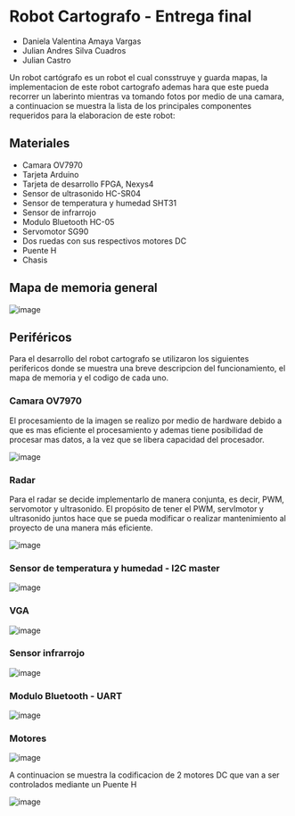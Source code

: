 # Robot Cartografo - Entrega final

- Daniela Valentina Amaya Vargas
- Julian Andres Silva Cuadros
- Julian Castro

Un robot cartógrafo es un robot el cual consstruye y guarda mapas, la implementacion de este robot cartografo ademas hara que este pueda recorrer un laberinto mientras va tomando fotos por medio de una camara, a continuacion se muestra la lista de los principales componentes requeridos para la elaboracion de este robot:

## Materiales
- Camara OV7970
- Tarjeta Arduino 
- Tarjeta de desarrollo FPGA, Nexys4
- Sensor de ultrasonido HC-SR04
- Sensor de temperatura y humedad SHT31
- Sensor de infrarrojo
- Modulo Bluetooth HC-05
- Servomotor SG90
- Dos ruedas con sus respectivos motores DC
- Puente H
- Chasis

## Mapa de memoria general
![image](https://user-images.githubusercontent.com/92388558/152260404-e48b593e-7f58-4ace-8166-2372b95e602d.png)

## Periféricos
Para el desarrollo del robot cartografo se utilizaron los siguientes perifericos donde se muestra una breve descripcion del funcionamiento, el mapa de memoria y el codigo de cada uno.

### Camara OV7970
El procesamiento de la imagen se realizo por medio de hardware debido a que es mas eficiente el procesamiento y ademas tiene posibilidad de procesar mas datos, a la vez que se libera capacidad del procesador.

![image](https://user-images.githubusercontent.com/92388558/152260713-95e9bbd3-05b8-4f3e-963a-ab27da3a6557.png)

### Radar
Para el radar se decide implementarlo de manera conjunta, es decir, PWM, servomotor y ultrasonido. El propósito de tener el PWM, servlmotor y ultrasonido juntos hace que se pueda modificar o realizar mantenimiento al proyecto de una manera más eficiente. 

![image](https://user-images.githubusercontent.com/92388558/152260580-c6536ac5-ab7f-4783-915c-954f5ce0afb3.png)

### Sensor de temperatura y humedad - I2C master 
![image](https://user-images.githubusercontent.com/92388558/152260659-46fae33a-f907-4c84-bba0-4f59c06c7d4d.png)

### VGA
![image](https://user-images.githubusercontent.com/92388558/152260920-4152c507-ba86-4421-afad-13d9cef7c200.png)

### Sensor infrarrojo
![image](https://user-images.githubusercontent.com/92388558/152260901-054ff930-e5d0-402b-99af-4f2ac66e55f9.png)

### Modulo Bluetooth - UART
![image](https://user-images.githubusercontent.com/92388558/152260533-bed31836-c504-4048-9d4b-ca2219d9d602.png)

### Motores
![image](https://user-images.githubusercontent.com/92388558/152260787-a9ec6321-36d7-467d-b7d3-655596e4e367.png)

A continuacion se muestra la codificacion de 2 motores DC que van a ser controlados mediante un Puente H

![image](https://user-images.githubusercontent.com/92388558/152260815-00da78f2-fa9d-409e-9b7c-f7f58820eceb.png)





